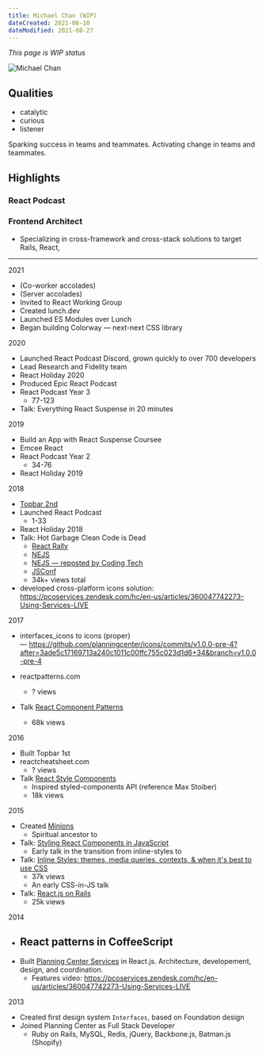 ```yaml
---
title: Michael Chan (WIP)
dateCreated: 2021-06-10
dateModified: 2021-08-27
---
```


_This page is WIP status_

<img src="https://res.cloudinary.com/chantastic/image/upload/v1626976663/chan.dev/2021-avatar.png" alt="Michael Chan">
</img>

## Qualities

- catalytic
- curious
- listener

Sparking success in teams and teammates.
Activating change in teams and teammates.

## Highlights

### React Podcast

### Frontend Architect

- Specializing in cross-framework and cross-stack solutions to target Rails, React,

---

2021

- (Co-worker accolades)
- (Server accolades)
- Invited to React Working Group
- Created lunch.dev
- Launched ES Modules over Lunch
- Began building Colorway — next-next CSS library

2020

- Launched React Podcast Discord, grown quickly to over 700 developers
- Lead Research and Fidelity team
- React Holiday 2020
- Produced Epic React Podcast
- React Podcast Year 3
  - 77-123
- Talk: Everything React Suspense in 20 minutes

2019

- Build an App with React Suspense Coursee
- Emcee React
- React Podcast Year 2
  - 34-76
- React Holiday 2019

2018

- [Topbar 2nd](https://github.com/planningcenter/javascript/commits/master?after=70be004cc7b19c8c88eed9ce086d952b178f9c0f+139&branch=master)
- Launched React Podcast
  - 1-33
- React Holiday 2018
- Talk: Hot Garbage Clean Code is Dead
  - [React Rally](https://www.youtube.com/watch?v=-NP_upexPFg)
  - [NEJS](https://www.youtube.com/watch?v=7ri10aE-Idc)
  - [NEJS — reposted by Coding Tech](https://www.youtube.com/watch?v=s_fZFBgA11s)
  - [JSConf](https://www.youtube.com/watch?v=xTJyi49piH4)
  - 34k+ views total
- developed cross-platform icons solution: https://pcoservices.zendesk.com/hc/en-us/articles/360047742273-Using-Services-LIVE

2017

- interfaces_icons to icons (proper) — https://github.com/planningcenter/icons/commits/v1.0.0-pre-4?after=3ade5c17169713a240c1011c00ffc755c023d1d6+34&branch=v1.0.0-pre-4

- reactpatterns.com
  - ? views
- Talk [React Component Patterns](https://youtu.be/YaZg8wg39QQ)
  - 68k views

2016

- Built Topbar 1st
- reactcheatsheet.com
  - ? views
- Talk [React Style Components](https://youtu.be/gNeavlJ7lNY)
  - Inspired styled-components API (reference Max Stoiber)
  - 18k views

2015

- Created [Minions](https://github.com/chantastic/minions.css/)
  - Spiritual ancestor to
- Talk: [Styling React Components in JavaScript](https://youtu.be/0aBv8dsZs84)
  - Early talk in the transition from inline-styles to
- Talk: [Inline Styles: themes, media queries, contexts, & when it's best to use CSS](https://youtu.be/ERB1TJBn32c)
  - 37k views
  - An early CSS-in-JS talk
- Talk: [React.js on Rails](https://www.youtube.com/watch?v=kTSsZrub5iE)
  - 25k views

2014

- ## React patterns in CoffeeScript
- Built [Planning Center Services](https://www.planningcenter.com/blog/2014/11/live-3) in React.js. Architecture, developement, design, and coordination.
  - Features video: https://pcoservices.zendesk.com/hc/en-us/articles/360047742273-Using-Services-LIVE

2013

- Created first design system `Interfaces`, based on Foundation design
- Joined Planning Center as Full Stack Developer
  - Ruby on Rails, MySQL, Redis, jQuery, Backbone.js, Batman.js (Shopify)
